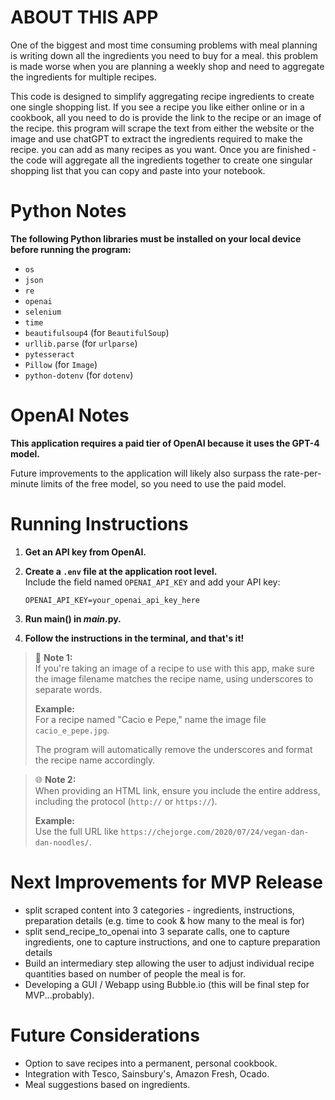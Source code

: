 # ABOUT THIS APP
One of the biggest and most time consuming problems with meal planning is writing down all the ingredients you need to buy for a meal.  this problem is made worse when you are planning a weekly shop and need to aggregate the ingredients for multiple recipes.

This code is designed to simplify aggregating recipe ingredients to create one single shopping list. If you see a recipe you like either online or in a cookbook, all you need to do is provide the link to the recipe or an image of the recipe.  this program will scrape the text from either the website or the image and use chatGPT to extract the ingredients required to make the recipe.  you can add as many recipes as you want.  Once you are finished - the code will aggregate all the ingredients together to create one singular shopping list that you can copy and paste into your notebook.

# Python Notes

**The following Python libraries must be installed on your local device before running the program:**

- `os`
- `json`
- `re`
- `openai`
- `selenium`
- `time`
- `beautifulsoup4` (for `BeautifulSoup`)
- `urllib.parse` (for `urlparse`)
- `pytesseract`
- `Pillow` (for `Image`)
- `python-dotenv` (for `dotenv`)

# OpenAI Notes

**This application requires a paid tier of OpenAI because it uses the GPT-4 model.**

Future improvements to the application will likely also surpass the rate-per-minute limits of the free model, so you need to use the paid model.

# Running Instructions

1. **Get an API key from OpenAI.**
   
2. **Create a `.env` file at the application root level.**  
   Include the field named `OPENAI_API_KEY` and add your API key:
   ```plaintext
   OPENAI_API_KEY=your_openai_api_key_here
3. **Run main() in _main_.py.**

4. **Follow the instructions in the terminal, and that's it!**

> 📝 **Note 1:**  
> If you're taking an image of a recipe to use with this app, make sure the image filename matches the recipe name, using underscores to separate words.  
>  
> **Example:**  
> For a recipe named "Cacio e Pepe," name the image file `cacio_e_pepe.jpg`.  
>  
> The program will automatically remove the underscores and format the recipe name accordingly.

> 🌐 **Note 2:**  
> When providing an HTML link, ensure you include the entire address, including the protocol (`http://` or `https://`).  
>  
> **Example:**  
> Use the full URL like `https://chejorge.com/2020/07/24/vegan-dan-dan-noodles/`.


# Next Improvements for MVP Release

- split scraped content into 3 categories - ingredients, instructions, preparation details (e.g. time to cook & how many to the meal is for)
- split send_recipe_to_openai into 3 separate calls, one to capture ingredients, one to capture instructions, and one to capture preparation details
- Build an intermediary step allowing the user to adjust individual recipe quantities based on number of people the meal is for.
- Developing a GUI / Webapp using Bubble.io (this will be final step for MVP...probably).

# Future Considerations

- Option to save recipes into a permanent, personal cookbook.
- Integration with Tesco, Sainsbury's, Amazon Fresh, Ocado.
- Meal suggestions based on ingredients.

